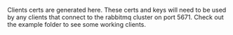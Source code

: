 Clients certs are generated here.  These certs and keys will need to be used by any clients that connect to the rabbitmq
cluster on port 5671.  Check out the example folder to see some working clients.